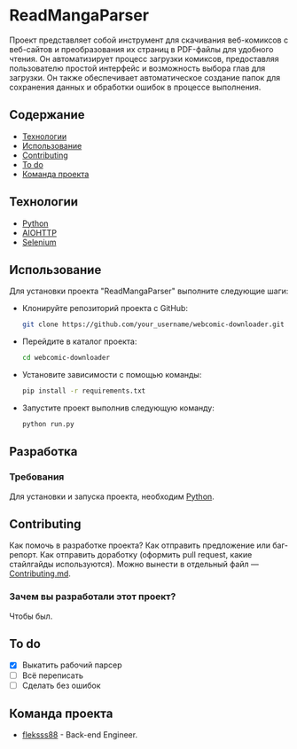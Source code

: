 # ReadMangaParser
Проект представляет собой инструмент для скачивания веб-комиксов с веб-сайтов и преобразования их страниц в PDF-файлы для удобного чтения. Он автоматизирует процесс загрузки комиксов, предоставляя пользователю простой интерфейс и возможность выбора глав для загрузки. Он также обеспечивает автоматическое создание папок для сохранения данных и обработки ошибок в процессе выполнения.

## Содержание
- [Технологии](#технологии)
- [Использование](#использование)
- [Contributing](#contributing)
- [To do](#to-do)
- [Команда проекта](#команда-проекта)

## Технологии
- [Python](https://www.python.org/)
- [AIOHTTP](https://docs.aiohttp.org/en/stable/)
- [Selenium](https://selenium-python.readthedocs.io/)

## Использование
Для установки проекта "ReadMangaParser" выполните следующие шаги:

- Клонируйте репозиторий проекта с GitHub:
  ```bash
  git clone https://github.com/your_username/webcomic-downloader.git
  ```

- Перейдите в каталог проекта:
  ```bash
  cd webcomic-downloader
  ```
  
- Установите зависимости с помощью команды:
  ```bash
  pip install -r requirements.txt
  ```

- Запустите проект выполнив следующую команду:
  ```bash
  python run.py
  ```

## Разработка

### Требования
Для установки и запуска проекта, необходим [Python](https://www.python.org/).


## Contributing
Как помочь в разработке проекта? Как отправить предложение или баг-репорт. Как отправить доработку (оформить pull request, какие стайлгайды используются). Можно вынести в отдельный файл — [Contributing.md](./CONTRIBUTING.md).

### Зачем вы разработали этот проект?
Чтобы был.

## To do
- [x] Выкатить рабочий парсер
- [ ] Всё переписать
- [ ] Сделать без ошибок

## Команда проекта
- [fleksss88](https://t.me/Fleksozavr) - Back-end Engineer.
